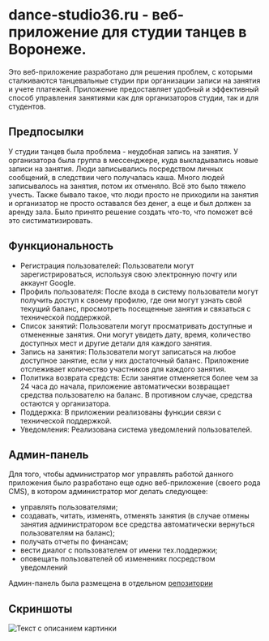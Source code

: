 # dance-studio36.ru - веб-приложение для студии танцев в Воронеже.

Это веб-приложение разработано для решения проблем, с которыми сталкиваются танцевальные студии при организации записи на занятия и учете платежей. Приложение предоставляет удобный и эффективный способ управления занятиями как для организаторов студии, так и для студентов.

## Предпосылки
У студии танцев была проблема - неудобная запись на занятия. У организатора была группа в мессенджере, куда выкладывались новые записи на занятия. Люди записывались посредством личных сообщений, в следствии чего получалась каша. Много людей записывалось на занятия, потом их отменяло. Всё это было тяжело учесть. Также бывало такое, что люди просто не приходили на занятия и организатор не просто оставался без денег, а еще и был должен за аренду зала. Было принято решение создать что-то, что поможет всё это систиматизировать.

## Функциональность
- Регистрация пользователей: Пользователи могут зарегистрироваться, используя свою электронную почту или аккаунт Google.
- Профиль пользователя: После входа в систему пользователи могут получить доступ к своему профилю, где они могут узнать свой текущий баланс, просмотреть посещенные занятия и связаться с технической поддержкой.
- Список занятий: Пользователи могут просматривать доступные и отмененные занятия. Они могут увидеть дату, время, количество доступных мест и другие детали для каждого занятия.
- Запись на занятия: Пользователи могут записаться на любое доступное занятие, если у них достаточный баланс. Приложение отслеживает количество участников для каждого занятия.
- Политика возврата средств: Если занятие отменяется более чем за 24 часа до начала, приложение автоматически возвращает средства пользователю на баланс. В противном случае, средства остаются у организатора.
- Поддержка: В приложении реализованы функции связи с технической поддержкой.
- Уведомления: Реализована система уведомлений пользователей.
## Админ-панель
Для того, чтобы администратор мог управлять работой данного приложения было разработано еще одно веб-приложение (своего рода CMS), в котором администратор мог делать следующее:
- управлять пользователями;
- создавать, читать, изменять, отменять занятия (в случае отмены занятия администратором все средства автоматически вернуться пользователям на баланс);
- получать отчеты по финансам;
- вести диалог с пользователем от имени тех.поддержки;
- оповещать пользователей об изменениях посредством уведомлений
  
Админ-панель была размещена в отдельном [репозитории](https://github.com/dmitriyvolkov0/dance-studio-app-admin)

## Скриншоты
<image
  src="/screenshots/1.jpg"
  alt="Текст с описанием картинки"
  caption="Подпись под картинкой">
